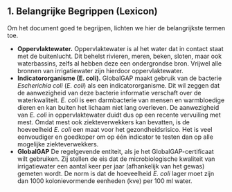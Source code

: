 ## 1\. Belangrijke Begrippen (Lexicon)

Om het document goed te begrijpen, lichten we hier de belangrijkste termen toe.

- **Oppervlaktewater.** Oppervlaktewater is al het water dat in contact staat met de buitenlucht. Dit behelst rivieren, meren, beken, sloten, maar ook waterbassins, zelfs al hebben deze een ondergrondse bron. Vrijwel alle bronnen van irrigatiewater zijn hierdoor oppervlaktewater.
- **Indicatororganisme (E. coli).** GlobalGAP maakt gebruik van de bacterie _Escherichia coli_ (_E. coli_) als een indicatororganisme. Dit wil zeggen dat de aanwezigheid van deze bacterie informatie verschaft over de waterkwaliteit. _E. coli_ is een darmbacterie van mensen en warmbloedige dieren en kan buiten het lichaam niet lang overleven. De aanwezigheid van _E. coli_ in oppervlaktewater duidt dus op een recente vervuiling met mest. Omdat mest ook ziekteverwekkers kan bevatten, is de hoeveelheid _E. coli_ een maat voor het gezondheidsrisico. Het is veel eenvoudiger en goedkoper om op één indicator te testen dan op alle mogelijke ziekteverwekkers.
- **GlobalGAP** De regelgevende entiteit, als je het GlobalGAP-certificaat wilt gebruiken. Zij stellen de eis dat de microbiologische kwaliteit van irrigatiewater een aantal keer per jaar (afhankelijk van het gewas) gemeten wordt. De norm is dat de hoeveelheid _E. coli_ lager moet zijn dan 1000 kolonievormende eenheden (kve) per 100 ml water.
